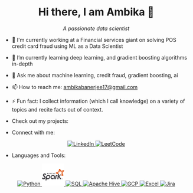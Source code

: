 <h1 align="center"> Hi there, I am Ambika 👋</h1>
<p align="center"><i> A passionate data scientist </i></p>

- 🔭 I'm currently working at a Financial services giant on solving POS credit card fraud using ML as a Data Scientist
- 🌱 I’m currently learning deep learning, and gradient boosting algorithms in-depth
- 💬 Ask me about machine learning, credit fraud, gradient boosting, ai
- 📫 How to reach me: ambikabanerjee17@gmail.com
- ⚡ Fun fact: I collect information (which I call knowledge) on a variety of topics and recite facts out of context.

- Check out my projects:

- Connect with me:
<p align="center">
  <a href="https://www.linkedin.com/in/banerjee-fms/">
    <img src="https://img.icons8.com/color/48/000000/linkedin.png" alt="LinkedIn"/>
  </a>
  <a href="https://leetcode.com/u/ambikabanerjee17/">
    <img src="https://img.icons8.com/external-tal-revivo-color-tal-revivo/48/external-level-up-your-coding-skills-and-quickly-land-a-job-logo-color-tal-revivo.png" alt="LeetCode"/>
  </a>
</p>

- Languages and Tools:
<p align="center">
  <!-- Python -->
  <a href="https://www.python.org/" target="_blank">
    <img src="https://img.icons8.com/color/48/000000/python.png" alt="Python"/>
  </a>
  <!-- Apache Spark -->
  <a href="https://spark.apache.org/" target="_blank">
    <img src="https://raw.githubusercontent.com/devicons/devicon/master/icons/apachespark/apachespark-original-wordmark.svg" alt="Apache Spark" width="60" height="60"/>
  </a>
  <!-- SQL -->
  <a href="https://en.wikipedia.org/wiki/SQL" target="_blank">
    <img src="https://img.icons8.com/ios-filled/50/000000/sql.png" alt="SQL"/>
  </a>
  <!-- Apache Hive -->
  <a href="https://hive.apache.org/" target="_blank">
    <img src="https://raw.githubusercontent.com/devicons/devicon/master/icons/apachehive/apachehive-original-wordmark.svg" alt="Apache Hive" width="60" height="60"/>
  </a>
  <!-- Google Cloud Platform -->
  <a href="https://cloud.google.com/" target="_blank">
    <img src="https://img.icons8.com/color/48/000000/google-cloud.png" alt="GCP"/>
  </a>
  <!-- Excel -->
  <a href="https://www.microsoft.com/microsoft-365/excel" target="_blank">
    <img src="https://img.icons8.com/color/48/000000/ms-excel.png" alt="Excel"/>
  </a>
  <!-- Jira -->
  <a href="https://www.atlassian.com/software/jira" target="_blank">
    <img src="https://img.icons8.com/color/48/000000/jira.png" alt="Jira"/>
  </a>
</p>
